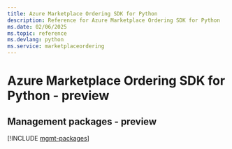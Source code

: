 ```yaml
---
title: Azure Marketplace Ordering SDK for Python
description: Reference for Azure Marketplace Ordering SDK for Python
ms.date: 02/06/2025
ms.topic: reference
ms.devlang: python
ms.service: marketplaceordering
---
```

# Azure Marketplace Ordering SDK for Python - preview

## Management packages - preview
[!INCLUDE [mgmt-packages](marketplace-ordering-mgmt-index.md)]